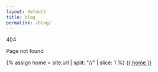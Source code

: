 ```yaml
---
layout: default
title: blog
permalink: /blog/
---
```


<main>
    <div class="block">
        <p>404</p>
        <p>Page not found</p>
    </div>
    <div class="block">
        {% assign home = site.url | split: "//" | slice: 1 %}
        <a href="{{ site.url }}">{{ home }}</a>
    </div>
</main>
